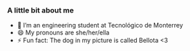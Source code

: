 ### A little bit about me 

- 🔭 I’m an engineering student at Tecnológico de Monterrey 
- 😄 My pronouns are she/her/ella
- ⚡ Fun fact: The dog in my picture is called Bellota <3
